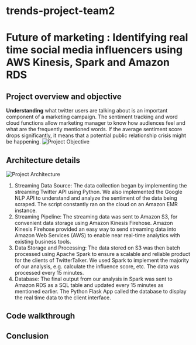 # trends-project-team2
# Future of marketing : Identifying real time social media influencers using AWS Kinesis, Spark and Amazon RDS

## Project overview and objective
__Understanding__ what twitter users are talking about is an important component of a marketing campaign. The sentiment tracking and word cloud functions allow marketing manager to know how audiences feel and what are the frequently mentioned words. If the average sentiment score drops significantly, it means that a potential public relationship crisis might be happening.
![Project Objective](https://github.umn.edu/singh899/trends-project-team2/blob/master/Diagrams/Obj.PNG)

## Architecture details

![Project Architecture](https://github.umn.edu/singh899/trends-project-team2/blob/master/Diagrams/Arch2.PNG)

1. Streaming Data Source: The data collection began by implementing the streaming Twitter API using Python. We also implemented the Google NLP API to understand and analyze the sentiment of the data being scraped. The script constantly ran on the cloud on an Amazon EMR instance.
2. Streaming Pipeline: The streaming data was sent to Amazon S3, for convenient data storage using Amazon Kinesis Firehose. Amazon Kinesis Firehose provided an easy way to send streaming data into Amazon Web Services (AWS) to enable near real-time analytics with existing business tools.
3. Data Storage and Processing: The data stored on S3 was then batch processed using Apache Spark to ensure a scalable and reliable product for the clients of TwitterTalker. We used Spark to implement the majority of our analysis, e.g. calculate the influence score, etc. The data was processed every 15 minutes.
4. Database: The final output from our analysis in Spark was sent to Amazon RDS as a SQL table and updated every 15 minutes as mentioned earlier. The Python Flask App called the database to display the real time data to the client interface.

## Code walkthrough
## Conclusion
